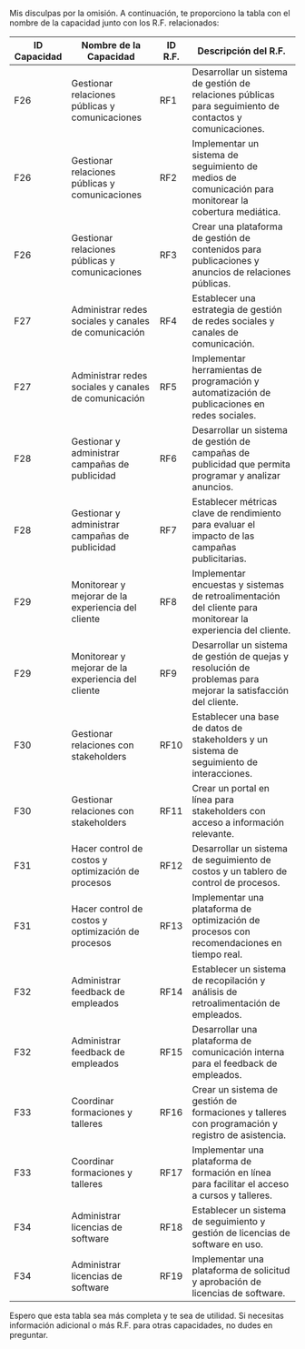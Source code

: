 Mis disculpas por la omisión. A continuación, te proporciono la tabla con el nombre de la capacidad junto con los R.F. relacionados:

| ID Capacidad | Nombre de la Capacidad                               | ID R.F. | Descripción del R.F.                                  |
|--------------|----------------------------------------------------|---------|-----------------------------------------------------|
| F26          | Gestionar relaciones públicas y comunicaciones    | RF1     | Desarrollar un sistema de gestión de relaciones públicas para seguimiento de contactos y comunicaciones. |
| F26          | Gestionar relaciones públicas y comunicaciones    | RF2     | Implementar un sistema de seguimiento de medios de comunicación para monitorear la cobertura mediática. |
| F26          | Gestionar relaciones públicas y comunicaciones    | RF3     | Crear una plataforma de gestión de contenidos para publicaciones y anuncios de relaciones públicas. |
| F27          | Administrar redes sociales y canales de comunicación | RF4     | Establecer una estrategia de gestión de redes sociales y canales de comunicación. |
| F27          | Administrar redes sociales y canales de comunicación | RF5     | Implementar herramientas de programación y automatización de publicaciones en redes sociales. |
| F28          | Gestionar y administrar campañas de publicidad     | RF6     | Desarrollar un sistema de gestión de campañas de publicidad que permita programar y analizar anuncios. |
| F28          | Gestionar y administrar campañas de publicidad     | RF7     | Establecer métricas clave de rendimiento para evaluar el impacto de las campañas publicitarias. |
| F29          | Monitorear y mejorar de la experiencia del cliente  | RF8     | Implementar encuestas y sistemas de retroalimentación del cliente para monitorear la experiencia del cliente. |
| F29          | Monitorear y mejorar de la experiencia del cliente  | RF9     | Desarrollar un sistema de gestión de quejas y resolución de problemas para mejorar la satisfacción del cliente. |
| F30          | Gestionar relaciones con stakeholders                | RF10    | Establecer una base de datos de stakeholders y un sistema de seguimiento de interacciones. |
| F30          | Gestionar relaciones con stakeholders                | RF11    | Crear un portal en línea para stakeholders con acceso a información relevante. |
| F31          | Hacer control de costos y optimización de procesos  | RF12    | Desarrollar un sistema de seguimiento de costos y un tablero de control de procesos. |
| F31          | Hacer control de costos y optimización de procesos  | RF13    | Implementar una plataforma de optimización de procesos con recomendaciones en tiempo real. |
| F32          | Administrar feedback de empleados                   | RF14    | Establecer un sistema de recopilación y análisis de retroalimentación de empleados. |
| F32          | Administrar feedback de empleados                   | RF15    | Desarrollar una plataforma de comunicación interna para el feedback de empleados. |
| F33          | Coordinar formaciones y talleres                     | RF16    | Crear un sistema de gestión de formaciones y talleres con programación y registro de asistencia. |
| F33          | Coordinar formaciones y talleres                     | RF17    | Implementar una plataforma de formación en línea para facilitar el acceso a cursos y talleres. |
| F34          | Administrar licencias de software                    | RF18    | Establecer un sistema de seguimiento y gestión de licencias de software en uso. |
| F34          | Administrar licencias de software                    | RF19    | Implementar una plataforma de solicitud y aprobación de licencias de software. |

Espero que esta tabla sea más completa y te sea de utilidad. Si necesitas información adicional o más R.F. para otras capacidades, no dudes en preguntar.
